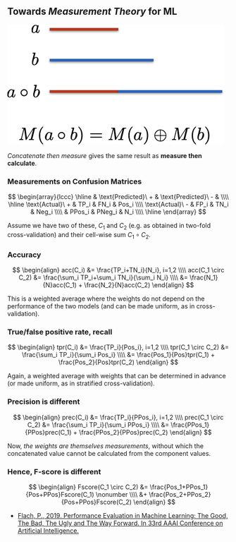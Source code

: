 ## Towards *Measurement Theory* for ML

![M1](img/M1.png)

*Concatenate then measure* gives the same result as **measure then calculate**. 


### Measurements on Confusion Matrices

$$
\begin{array}{lccc}
\hline
           & \text{Predicted}\ + & \text{Predicted}\ - &     \\\\ \hline
\text{Actual}\ + & TP_i            & FN_i            & Pos_i \\\\
\text{Actual}\ - & FP_i            & TN_i            & Neg_i \\\\
           & PPos_i          & PNeg_i          & N_i  \\\\ \hline
\end{array}
$$

Assume we have two of these, $C_1$ and $C_2$ 
(e.g. as obtained in two-fold cross-validation) 
and their cell-wise sum $C_1 \circ C_2$. 


### Accuracy

$$
\begin{align}
acc(C_i) &= \frac{TP_i+TN_i}{N_i}, i=1,2 \\\\
acc(C_1 \circ C_2) &= \frac{\sum_i TP_i+\sum_i TN_i}{\sum_i N_i} \\\\
&= \frac{N_1}{N}acc(C_1) + \frac{N_2}{N}acc(C_2) 
\end{align}
$$

This is a weighted average where the weights do not depend on the performance of the two models (and can be made uniform, as in cross-validation). 


### True/false positive rate, recall

$$
\begin{align}
tpr(C_i) &= \frac{TP_i}{Pos_i}, i=1,2 \\\\
tpr(C_1 \circ C_2) &= \frac{\sum_i TP_i}{\sum_i Pos_i} \\\\
&= \frac{Pos_1}{Pos}tpr(C_1) + \frac{Pos_2}{Pos}tpr(C_2) 
\end{align}
$$

Again, a weighted average with weights that can be determined in advance
(or made uniform, as in stratified cross-validation). 


### Precision is different 

$$
\begin{align}
prec(C_i) &= \frac{TP_i}{PPos_i}, i=1,2 \\\\
prec(C_1 \circ C_2) &= \frac{\sum_i TP_i}{\sum_i PPos_i} \\\\
&= \frac{PPos_1}{PPos}prec(C_1) + \frac{PPos_2}{PPos}prec(C_2) 
\end{align}
$$

Now, *the weights are themselves measurements*, 
without which the concatenated value cannot be calculated from the component values. 


### Hence, F-score is different 

$$
\begin{align}
Fscore(C_1 \circ C_2) &= \frac{Pos_1+PPos_1}{Pos+PPos}Fscore(C_1) \nonumber \\\\ &+ \frac{Pos_2+PPos_2}{Pos+PPos}Fscore(C_2) 
\end{align}
$$

- [Flach, P., 2019. Performance Evaluation in Machine Learning: The Good, The Bad, The Ugly and The Way Forward. In 33rd AAAI Conference on Artificial Intelligence.](https://aaai.org/ojs/index.php/AAAI/article/view/5055)

